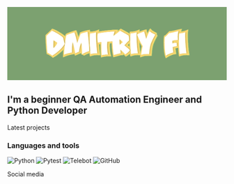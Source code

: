 [![Header](https://github.com/DmitriyFi/DmitriyFi/blob/main/assets/download.gif)](https://github.com/DmitriyFi)

## I'm a beginner QA Automation Engineer and Python Developer

Latest projects

### Languages and tools
![Python](https://img.shields.io/badge/-Python-7DA170?style=for-the-badge&logo=Python)
![Pytest](https://img.shields.io/badge/-Pytest-7DA170?style=for-the-badge&logo=Pytest)
![Telebot](https://img.shields.io/badge/-Telebot-7DA170?style=for-the-badge&logo=Telebot)
![GitHub](https://img.shields.io/badge/-GitHub-7DA170?style=for-the-badge&logo=GitHub)



Social media 
